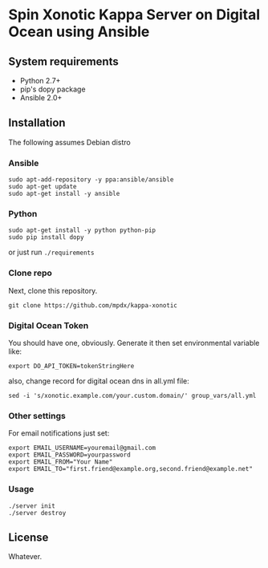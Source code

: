 # Spin Xonotic Kappa Server on Digital Ocean using Ansible 

## System requirements 

* Python 2.7+
* pip's dopy package
* Ansible 2.0+

## Installation

The following assumes Debian distro

### Ansible

```
sudo apt-add-repository -y ppa:ansible/ansible
sudo apt-get update
sudo apt-get install -y ansible 
```

### Python

```
sudo apt-get install -y python python-pip
sudo pip install dopy
```

or just run `./requirements`

### Clone repo
Next, clone this repository.

```
git clone https://github.com/mpdx/kappa-xonotic
```

### Digital Ocean Token

You should have one, obviously. Generate it then set environmental variable like:

```
export DO_API_TOKEN=tokenStringHere
```

also, change record for digital ocean dns in all.yml file:

```
sed -i 's/xonotic.example.com/your.custom.domain/' group_vars/all.yml
```

### Other settings  

For email notifications just set:
```
export EMAIL_USERNAME=youremail@gmail.com
export EMAIL_PASSWORD=yourpassword
export EMAIL_FROM="Your Name"
export EMAIL_TO="first.friend@example.org,second.friend@example.net"
```

### Usage

```
./server init
./server destroy
```

## License
Whatever.
